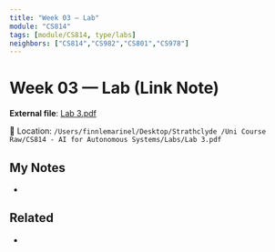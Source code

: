 ```yaml
---
title: "Week 03 — Lab"
module: "CS814"
tags: [module/CS814, type/labs]
neighbors: ["CS814","CS982","CS801","CS978"]
---
```


# Week 03 — Lab (Link Note)

**External file**: [Lab 3.pdf](file:///Users/finnlemarinel/Desktop/Strathclyde%20/Uni%20Course%20Raw/CS814%20-%20AI%20for%20Autonomous%20Systems/Labs/Lab%203.pdf)

📂 Location: `/Users/finnlemarinel/Desktop/Strathclyde /Uni Course Raw/CS814 - AI for Autonomous Systems/Labs/Lab 3.pdf`

## My Notes
-

## Related
-
